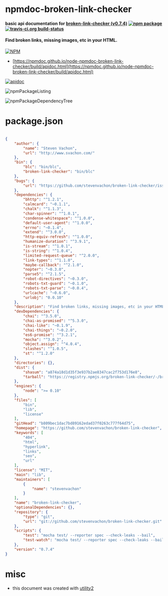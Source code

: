 # npmdoc-broken-link-checker

#### basic api documentation for  [broken-link-checker (v0.7.4)](https://github.com/stevenvachon/broken-link-checker)  [![npm package](https://img.shields.io/npm/v/npmdoc-broken-link-checker.svg?style=flat-square)](https://www.npmjs.org/package/npmdoc-broken-link-checker) [![travis-ci.org build-status](https://api.travis-ci.org/npmdoc/node-npmdoc-broken-link-checker.svg)](https://travis-ci.org/npmdoc/node-npmdoc-broken-link-checker)

#### Find broken links, missing images, etc in your HTML.

[![NPM](https://nodei.co/npm/broken-link-checker.png?downloads=true&downloadRank=true&stars=true)](https://www.npmjs.com/package/broken-link-checker)

- [https://npmdoc.github.io/node-npmdoc-broken-link-checker/build/apidoc.html](https://npmdoc.github.io/node-npmdoc-broken-link-checker/build/apidoc.html)

[![apidoc](https://npmdoc.github.io/node-npmdoc-broken-link-checker/build/screenCapture.buildCi.browser.%252Ftmp%252Fbuild%252Fapidoc.html.png)](https://npmdoc.github.io/node-npmdoc-broken-link-checker/build/apidoc.html)

![npmPackageListing](https://npmdoc.github.io/node-npmdoc-broken-link-checker/build/screenCapture.npmPackageListing.svg)

![npmPackageDependencyTree](https://npmdoc.github.io/node-npmdoc-broken-link-checker/build/screenCapture.npmPackageDependencyTree.svg)



# package.json

```json

{
    "author": {
        "name": "Steven Vachon",
        "url": "http://www.svachon.com/"
    },
    "bin": {
        "blc": "bin/blc",
        "broken-link-checker": "bin/blc"
    },
    "bugs": {
        "url": "https://github.com/stevenvachon/broken-link-checker/issues"
    },
    "dependencies": {
        "bhttp": "^1.2.1",
        "calmcard": "~0.1.1",
        "chalk": "^1.1.3",
        "char-spinner": "^1.0.1",
        "condense-whitespace": "^1.0.0",
        "default-user-agent": "^1.0.0",
        "errno": "~0.1.4",
        "extend": "^3.0.0",
        "http-equiv-refresh": "^1.0.0",
        "humanize-duration": "^3.9.1",
        "is-stream": "^1.0.1",
        "is-string": "^1.0.4",
        "limited-request-queue": "^2.0.0",
        "link-types": "^1.1.0",
        "maybe-callback": "^2.1.0",
        "nopter": "~0.3.0",
        "parse5": "^2.1.5",
        "robot-directives": "~0.3.0",
        "robots-txt-guard": "~0.1.0",
        "robots-txt-parse": "~0.0.4",
        "urlcache": "~0.6.0",
        "urlobj": "0.0.10"
    },
    "description": "Find broken links, missing images, etc in your HTML.",
    "devDependencies": {
        "chai": "^3.5.0",
        "chai-as-promised": "^5.3.0",
        "chai-like": "~0.1.9",
        "chai-things": "~0.2.0",
        "es6-promise": "^3.2.1",
        "mocha": "^3.0.2",
        "object.assign": "^4.0.4",
        "slashes": "^1.0.5",
        "st": "^1.2.0"
    },
    "directories": {},
    "dist": {
        "shasum": "a874a18d1d35f3e937b2ae8347cac2f753d176e8",
        "tarball": "https://registry.npmjs.org/broken-link-checker/-/broken-link-checker-0.7.4.tgz"
    },
    "engines": {
        "node": ">= 0.10"
    },
    "files": [
        "bin",
        "lib",
        "license"
    ],
    "gitHead": "b809bec1dac7bd89162edad37f0263c777f64d75",
    "homepage": "https://github.com/stevenvachon/broken-link-checker",
    "keywords": [
        "404",
        "html",
        "hyperlink",
        "links",
        "seo",
        "url"
    ],
    "license": "MIT",
    "main": "lib",
    "maintainers": [
        {
            "name": "stevenvachon"
        }
    ],
    "name": "broken-link-checker",
    "optionalDependencies": {},
    "repository": {
        "type": "git",
        "url": "git://github.com/stevenvachon/broken-link-checker.git"
    },
    "scripts": {
        "test": "mocha test/ --reporter spec --check-leaks --bail",
        "test-watch": "mocha test/ --reporter spec --check-leaks --bail -w"
    },
    "version": "0.7.4"
}
```



# misc
- this document was created with [utility2](https://github.com/kaizhu256/node-utility2)
